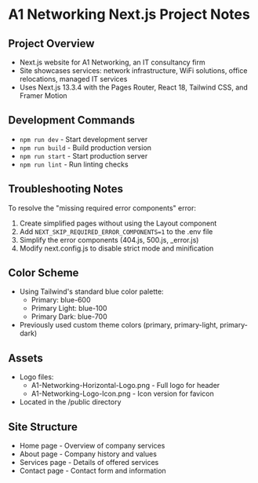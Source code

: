 # A1 Networking Next.js Project Notes

## Project Overview
- Next.js website for A1 Networking, an IT consultancy firm
- Site showcases services: network infrastructure, WiFi solutions, office relocations, managed IT services
- Uses Next.js 13.3.4 with the Pages Router, React 18, Tailwind CSS, and Framer Motion

## Development Commands
- `npm run dev` - Start development server
- `npm run build` - Build production version
- `npm run start` - Start production server
- `npm run lint` - Run linting checks

## Troubleshooting Notes
To resolve the "missing required error components" error:
1. Create simplified pages without using the Layout component
2. Add `NEXT_SKIP_REQUIRED_ERROR_COMPONENTS=1` to the .env file
3. Simplify the error components (404.js, 500.js, _error.js) 
4. Modify next.config.js to disable strict mode and minification

## Color Scheme
- Using Tailwind's standard blue color palette:
  - Primary: blue-600
  - Primary Light: blue-100
  - Primary Dark: blue-700
- Previously used custom theme colors (primary, primary-light, primary-dark)

## Assets
- Logo files:
  - A1-Networking-Horizontal-Logo.png - Full logo for header
  - A1-Networking-Logo-Icon.png - Icon version for favicon
- Located in the /public directory

## Site Structure
- Home page - Overview of company services
- About page - Company history and values
- Services page - Details of offered services
- Contact page - Contact form and information